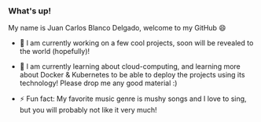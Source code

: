 ### What's up!

My name is Juan Carlos Blanco Delgado, welcome to my GitHub 😄

- 🔭  I am currently working on a few cool projects, soon will be revealed to the world (hopefully)!

- 🌱  I am currently learning about cloud-computing, and learning more about Docker & Kubernetes to be able to deploy the projects using its technology! Please drop me any good material :) 

- ⚡ Fun fact: My favorite music genre is mushy songs and I love to sing, but you will probably not like it very much! 
